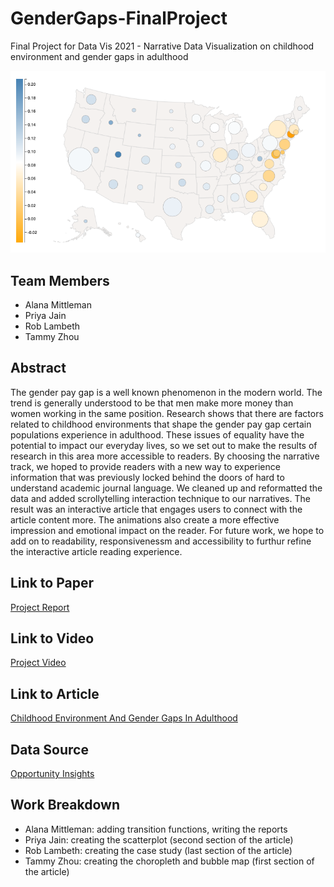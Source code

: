 # GenderGaps-FinalProject
Final Project for Data Vis 2021 - Narrative Data Visualization on childhood environment and gender gaps in adulthood

![Bubble map of state wide differnecs in porportional postive income between male and female](genderDifference.png?raw=true "Gender Difference Bubble Map by State")

## Team Members
- Alana Mittleman
- Priya Jain
- Rob Lambeth
- Tammy Zhou

## Abstract
The gender pay gap is a well known phenomenon in the modern world. The trend is generally understood to be that men make more money than women working in the same position. Research shows that there are factors related to childhood environments that shape the gender pay gap certain populations experience in adulthood. These issues of equality have the potential to impact our everyday lives, so we set out to make the results of research in this area more accessible to readers. By choosing the narrative track, we hoped to provide readers with a new way to experience information that was previously locked behind the doors of hard to understand academic journal language. We cleaned up and reformatted the data and added scrollytelling interaction technique to our narratives. The result was an interactive article that engages users to connect with the article content more. The animations also create a more effective impression and emotional impact on the reader. For future work, we hope to add on to readability, responsivenessm and accessibility to furthur refine the interactive article reading experience.

## Link to Paper
[Project Report](https://docs.google.com/document/d/1xtL-jqsj_ypj91xaE-AFmDWw3NkJdgZNStv-dCXKXdg/edit?usp=sharing)

## Link to Video
[Project Video]()

## Link to Article 
[Childhood Environment And Gender Gaps In Adulthood](https://cmu-vis-2021.github.io/GenderGaps-FinalProject/)

## Data Source
[Opportunity Insights](https://opportunityinsights.org/paper/gendergaps/)

## Work Breakdown
- Alana Mittleman: adding transition functions, writing the reports
- Priya Jain: creating the scatterplot (second section of the article)
- Rob Lambeth: creating the case study (last section of the article)
- Tammy Zhou: creating the choropleth and bubble map (first section of the article)
